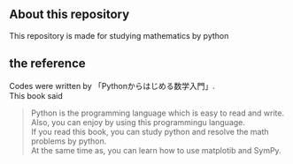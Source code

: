 ## About this repository
This repository is made for studying mathematics by python

## the reference<br>
Codes were written by 「Pythonからはじめる数学入門」. <br>
This book said<br>
> Python is the programming language which is easy to read and write.<br>
Also, you can enjoy by using this programmingu language.<br>
If you read this book, you can study python and resolve the math problems by python.<br>
At the same time as, you can learn how to use matplotib and SymPy.

